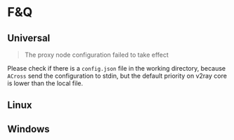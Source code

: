 # F&Q

## Universal
> The proxy node configuration failed to take effect

Please check if there is a `config.json` file in the working directory, because `ACross` send the configuration to stdin, but the default priority on v2ray core is lower than the local file.

## Linux

## Windows